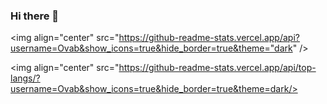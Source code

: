 ### Hi there 👋

<!--
**Ovab/Ovab** is a ✨ _special_ ✨ repository because its `README.md` (this file) appears on your GitHub profile.

Here are some ideas to get you started:

- 🔭 I’m currently working on ...
- 🌱 I’m currently learning ...
- 👯 I’m looking to collaborate on Gamers
- 🤔 I’m looking for help with ...
- 💬 Ask me about ...
- 📫 How to reach me: ...
- 😄 Pronouns: ...
- ⚡ Fun fact: ...
-->
<img align="center" src="https://github-readme-stats.vercel.app/api?username=Ovab&show_icons=true&hide_border=true&theme="dark" />

<img align="center" src="https://github-readme-stats.vercel.app/api/top-langs/?username=Ovab&show_icons=true&hide_border=true&theme=dark/>
